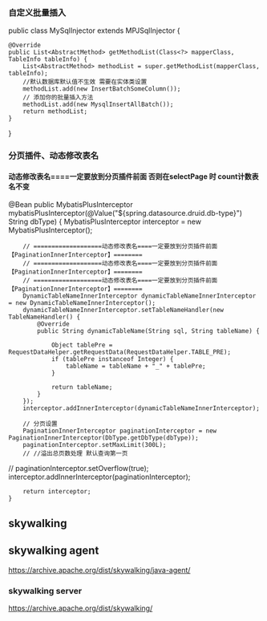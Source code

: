 ### 自定义批量插入
public class MySqlInjector extends MPJSqlInjector {

    @Override
    public List<AbstractMethod> getMethodList(Class<?> mapperClass, TableInfo tableInfo) {
        List<AbstractMethod> methodList = super.getMethodList(mapperClass, tableInfo);
        //默认数据库默认值不生效 需要在实体类设置
        methodList.add(new InsertBatchSomeColumn());
        // 添加你的批量插入方法
        methodList.add(new MysqlInsertAllBatch());
        return methodList;
    }
}

### 分页插件、动态修改表名
#### 动态修改表名====一定要放到分页插件前面  否则在selectPage 时 count计数表名不变
@Bean
public MybatisPlusInterceptor mybatisPlusInterceptor(@Value("${spring.datasource.druid.db-type}") String dbType) {
MybatisPlusInterceptor interceptor = new MybatisPlusInterceptor();


        // ===================动态修改表名====一定要放到分页插件前面 【PaginationInnerInterceptor】========
        // ===================动态修改表名====一定要放到分页插件前面 【PaginationInnerInterceptor】========
        // ===================动态修改表名====一定要放到分页插件前面  【PaginationInnerInterceptor】========
        DynamicTableNameInnerInterceptor dynamicTableNameInnerInterceptor = new DynamicTableNameInnerInterceptor();
        dynamicTableNameInnerInterceptor.setTableNameHandler(new TableNameHandler() {
            @Override
            public String dynamicTableName(String sql, String tableName) {

                Object tablePre = RequestDataHelper.getRequestData(RequestDataHelper.TABLE_PRE);
                if (tablePre instanceof Integer) {
                    tableName = tableName + "_" + tablePre;
                }

                return tableName;
            }
        });
        interceptor.addInnerInterceptor(dynamicTableNameInnerInterceptor);

        // 分页设置
        PaginationInnerInterceptor paginationInterceptor = new PaginationInnerInterceptor(DbType.getDbType(dbType));
        paginationInterceptor.setMaxLimit(300L);
        // //溢出总页数处理 默认查询第一页
// 		paginationInterceptor.setOverflow(true);
interceptor.addInnerInterceptor(paginationInterceptor);

        return interceptor;
    }


## skywalking

## skywalking agent
https://archive.apache.org/dist/skywalking/java-agent/


### skywalking server
https://archive.apache.org/dist/skywalking/